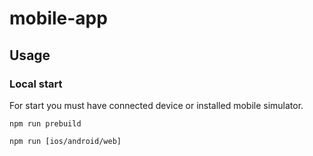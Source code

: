 # mobile-app

## Usage

### Local start

For start you must have connected device or installed mobile simulator.

```
npm run prebuild

npm run [ios/android/web]
```